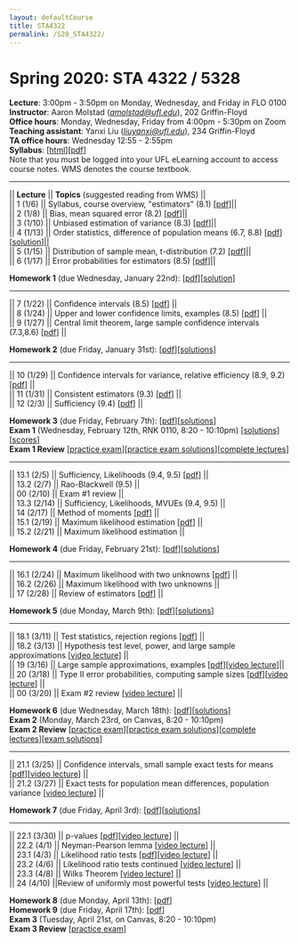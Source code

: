```yaml
---
layout: defaultCourse
title: STA4322
permalink: /S20_STA4322/
---
```

# Spring 2020: STA 4322 / 5328  
**Lecture**: 3:00pm - 3:50pm on Monday, Wednesday, and Friday in FLO 0100  
**Instructor**: Aaron Molstad (*amolstad@ufl.edu*), 202 Griffin-Floyd  
**Office hours**: Monday, Wednesday, Friday from 4:00pm - 5:30pm on Zoom  
**Teaching assistant**: Yanxi Liu (*liuyanxi@ufl.edu*), 234 Griffin-Floyd  
**TA office hours**: Wednesday 12:55 - 2:55pm  
**Syllabus**: [[html](/docs/STA4322_S20_Syllabus.html)][[pdf](/docs/STA4322_S20_Syllabus.pdf)]  
Note that you must be logged into your UFL eLearning account to access course notes.  WMS denotes the course textbook. 

---------------  


||  **Lecture** ||  **Topics** (suggested reading from WMS) ||  
|| 1 (1/6)  || Syllabus, course overview, "estimators" (8.1) [[pdf](https://ufl.instructure.com/courses/394927/files/47578357/download?wrap=1)]||  
|| 2 (1/8)  || Bias, mean squared error (8.2) [[pdf](https://ufl.instructure.com/courses/394927/files/47631661/download?wrap=1)]||  
|| 3 (1/10) || Unbiased estimation of variance (8.3) [[pdf](https://ufl.instructure.com/courses/394927/files/47662256/download?wrap=1)]||  
|| 4 (1/13) || Order statistics, difference of population means (6.7, 8.8) [[pdf](https://ufl.instructure.com/courses/394927/files/47717905/download?wrap=1)][[solution](https://ufl.instructure.com/files/47717978/download?download_frd=1)]||  
|| 5 (1/15) || Distribution of sample mean, t-distribution (7.2) [[pdf](https://ufl.instructure.com/courses/394927/files/47717949/download?wrap=1)]||  
|| 6 (1/17) || Error probabilities for estimators (8.5) [[pdf](https://ufl.instructure.com/courses/394927/files/47759516/download?wrap=1)]||  

**Homework 1** (due Wednesday, January 22nd): [[pdf](/docs/STA4322_S20_Homework1.pdf)][[solution](https://ufl.instructure.com/files/47882930/download?download_frd=1)]

---------------  

|| 7 (1/22)  || Confidence intervals (8.5) [[pdf](https://ufl.instructure.com/courses/394927/files/47826098/download?wrap=1)] ||  
|| 8 (1/24)  || Upper and lower confidence limits, examples (8.5) [[pdf](https://ufl.instructure.com/courses/394927/files/47867207/download?wrap=1)] ||  
|| 9 (1/27) || Central limit theorem, large sample confidence intervals (7.3,8.6) [[pdf](https://ufl.instructure.com/courses/394927/files/47909680/download?wrap=1)] ||  

**Homework 2** (due Friday, January 31st): [[pdf](/docs/STA4322_S20_Homework2.pdf)][[solutions](https://ufl.instructure.com/courses/394927/files/47997630/download?wrap=1)]

---------------  

|| 10 (1/29)  || Confidence intervals for variance, relative efficiency (8.9, 9.2) [[pdf](https://ufl.instructure.com/courses/394927/files/47952376/download?wrap=1)]  ||  
|| 11 (1/31)  || Consistent estimators (9.3) [[pdf](https://ufl.instructure.com/courses/394927/files/47988735/download?wrap=1)] ||  
|| 12 (2/3) || Sufficiency (9.4) [[pdf](https://ufl.instructure.com/courses/394927/files/48037212/download?wrap=1)] ||  

**Homework 3** (due Friday, February 7th): [[pdf](/docs/STA4322_S20_Homework3.pdf)][[solutions](https://ufl.instructure.com/courses/394927/files/48126325/download?wrap=1)]  
**Exam 1** (Wednesday, February 12th, RNK 0110, 8:20 - 10:10pm) [[solutions](https://ufl.instructure.com/courses/394927/files/48365608/download?wrap=1)][[scores](https://ufl.instructure.com/courses/394927/files/48359788/download?wrap=1)]  
**Exam 1 Review** [[practice exam](https://ufl.instructure.com/courses/394927/files/48071271/download?wrap=1)][[practice exam solutions](https://ufl.instructure.com/courses/394927/files/48126511/download?wrap=1)][[complete lectures](https://ufl.instructure.com/courses/394927/files/48126124/download?wrap=1)]  

---------------  

|| 13.1 (2/5)  || Sufficiency, Likelihoods (9.4, 9.5) [[pdf](https://ufl.instructure.com/courses/394927/files/48078745/download?wrap=1)] ||  
|| 13.2 (2/7)  || Rao-Blackwell (9.5) ||  
|| 00 (2/10) || Exam \#1 review ||  
|| 13.3 (2/14)  || Sufficiency, Likelihoods, MVUEs (9.4, 9.5) ||  
|| 14 (2/17) || Method of moments [[pdf](https://ufl.instructure.com/courses/394927/files/48277024/download?wrap=1)] ||  
|| 15.1 (2/19) || Maximum likelihood estimation [[pdf](https://ufl.instructure.com/courses/394927/files/48365600/download?wrap=1)] ||  
|| 15.2 (2/21) || Maximum likelihood estimation ||  

**Homework 4** (due Friday, February 21st): [[pdf](/docs/STA4322_S20_Homework4.pdf)][[solutions](https://ufl.instructure.com/files/48883270/download?wrap=1)]  

---------------  

|| 16.1 (2/24) || Maximum likelihood with two unknowns [[pdf](https://ufl.instructure.com/courses/394927/files/48485932/download?wrap=1)] ||  
|| 16.2 (2/26) || Maximum likelihood with two unknowns ||  
|| 17 (2/28) || Review of estimators [[pdf](https://ufl.instructure.com/courses/394927/files/48485941/download?wrap=1)] ||  

**Homework 5** (due Monday, March 9th): [[pdf](/docs/STA4322_S20_Homework5.pdf)][[solutions](https://ufl.instructure.com/courses/394927/files/48642789/download?wrap=1)]  

---------------  

|| 18.1 (3/11) || Test statistics, rejection regions [[pdf](https://ufl.instructure.com/courses/394927/files/48634917/download?wrap=1)] ||  
|| 18.2 (3/13) || Hypothesis test level, power, and large sample approximations [[video lecture](https://ufl.instructure.com/files/48683126/download?download_frd=1)] ||  
|| 19 (3/16) || Large sample approximations, examples [[pdf](https://ufl.instructure.com/courses/394927/files/48735860/download?wrap=1)][[video lecture](https://ufl.instructure.com/courses/394927/files/48761001/download?wrap=1)]||  
|| 20 (3/18) || Type II error probabilities,  computing sample sizes [[pdf](https://ufl.instructure.com/courses/394927/files/48963326/download?wrap=1)][[video lecture](https://ufl.instructure.com/courses/394927/files/48826090/download?wrap=1)] ||    
|| 00 (3/20) || Exam \#2 review [[video lecture](https://ufl.instructure.com/courses/394927/files?preview=48852982)] ||  

**Homework 6** (due Wednesday, March 18th): [[pdf](/docs/STA4322_S20_Homework6.pdf)][[solutions](https://ufl.instructure.com/courses/394927/files/48844140/download)]  
**Exam 2** (Monday, March 23rd, on Canvas, 8:20 - 10:10pm)  
**Exam 2 Review** [[practice exam](https://ufl.instructure.com/courses/394927/files/48655063/download?wrap=1)][[practice exam solutions](https://ufl.instructure.com/courses/394927/files/48709291/download?wrap=1)][[complete lectures](https://ufl.instructure.com/courses/394927/files/48655608/download?wrap=1)][[exam solutions](https://ufl.instructure.com/courses/394927/files/49278631/download?wrap=1)]

---------------  

|| 21.1 (3/25) || Confidence intervals, small sample exact tests for means [[pdf](https://ufl.instructure.com/courses/394927/files/48963254/download?wrap=1)][[video lecture](https://ufl.instructure.com/courses/394927/files/49001108/download?wrap=1)] ||  
|| 21.2 (3/27) || Exact tests for population mean differences, population variance [[video lecture](https://ufl.instructure.com/courses/394927/files/49206237/download?wrap=1)]  ||  

**Homework 7** (due Friday, April 3rd): [[pdf](/docs/STA4322_S20_Homework7.pdf)][[solutions](https://ufl.instructure.com/courses/394927/files/49278631/download?wrap=1)]

---------------

|| 22.1 (3/30) || p-values [[pdf](https://ufl.instructure.com/courses/394927/files/49112969/download?wrap=1)][[video lecture](https://ufl.instructure.com/courses/394927/files/49206300/download?wrap=1)] ||  
|| 22.2 (4/1) || Neyman-Pearson lemma [[video lecture](https://ufl.instructure.com/courses/394927/files/49206531/download?wrap=1)] ||  
|| 23.1 (4/3) || Likelihood ratio tests [[pdf](https://ufl.instructure.com/courses/394927/files/49240380/download?wrap=1)][[video lecture](https://ufl.instructure.com/courses/394927/files/49324936/download?wrap=1)] ||  
|| 23.2 (4/6) || Likelihood ratio tests continued [[video lecture](https://ufl.instructure.com/courses/394927/files/49324936/download?wrap=1)] ||  
|| 23.3 (4/8) || Wilks Theorem [[video lecture](https://ufl.instructure.com/courses/394927/files/49383182/download?wrap=1)] ||  
|| 24 (4/10) ||Review of uniformly most powerful tests [[video lecture](https://ufl.instructure.com/courses/394927/files/49488594/download?wrap=1)] ||    

**Homework 8** (due Monday, April 13th): [[pdf](/docs/STA4322_S20_Homework8.pdf)]  
**Homework 9** (due Friday, April 17th): [[pdf](/docs/STA4322_S20_Homework9.pdf)]  
**Exam 3** (Tuesday, April 21st, on Canvas, 8:20 - 10:10pm)  
**Exam 3 Review** [[practice exam](https://ufl.instructure.com/courses/394927/files/49488615/download?wrap=1)]  